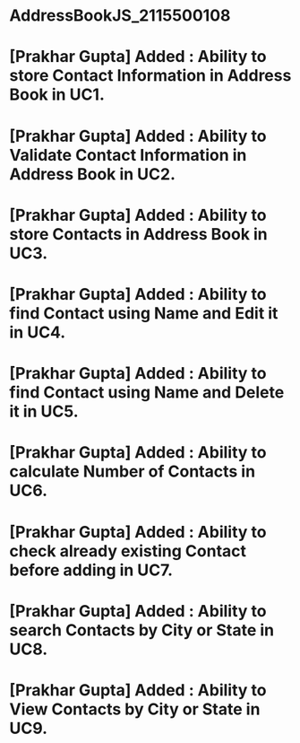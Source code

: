 # AddressBookJS_2115500108

# [Prakhar Gupta] Added : Ability to store Contact Information in Address Book in UC1.
# [Prakhar Gupta] Added : Ability to Validate Contact Information in Address Book in UC2. 
# [Prakhar Gupta] Added : Ability to store Contacts in Address Book in UC3.
# [Prakhar Gupta] Added : Ability to find Contact using Name and Edit it in UC4. 
# [Prakhar Gupta] Added : Ability to find Contact using Name and Delete it in UC5. 
# [Prakhar Gupta] Added : Ability to calculate Number of Contacts in UC6. 
# [Prakhar Gupta] Added : Ability to check already existing Contact before adding in UC7. 
# [Prakhar Gupta] Added : Ability to search Contacts by City or State in UC8. 
# [Prakhar Gupta] Added : Ability to View Contacts by City or State in UC9. 